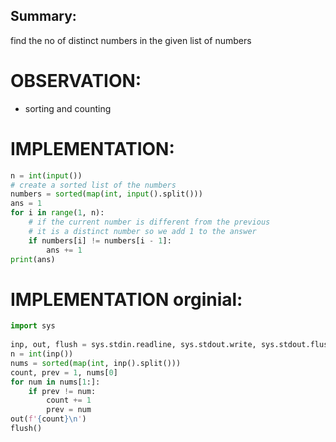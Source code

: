 ## Summary:
find the no of distinct numbers in the given list of numbers

# OBSERVATION:
- sorting and counting

# IMPLEMENTATION:
```python
n = int(input())
# create a sorted list of the numbers
numbers = sorted(map(int, input().split()))
ans = 1
for i in range(1, n):
	# if the current number is different from the previous
	# it is a distinct number so we add 1 to the answer
	if numbers[i] != numbers[i - 1]:
		ans += 1
print(ans)
```

# IMPLEMENTATION orginial:
```python
import sys  
  
inp, out, flush = sys.stdin.readline, sys.stdout.write, sys.stdout.flush  
n = int(inp())  
nums = sorted(map(int, inp().split()))  
count, prev = 1, nums[0]  
for num in nums[1:]:  
    if prev != num:  
        count += 1  
        prev = num  
out(f'{count}\n')  
flush()
```